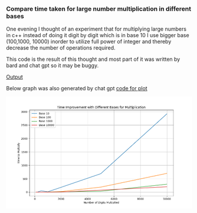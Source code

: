 ### Compare time taken for large number multiplication in different bases
One evening I thought of an experiment that for multiplying large numbers in c++ instead of doing it digit by digit which is in base 10 I use bigger base (100,1000, 10000) inorder to utilize full power of integer and thereby decrease the number of operations required.

This code is the result of this thought and most part of it was written by bard and chat gpt so it may be buggy.

[Output](output.txt)

Below graph was also generated by chat gpt [code for plot](plot.py)

![Time Improvement with different bases for multiplication](Figure_1.png)
